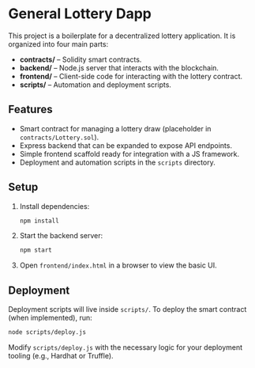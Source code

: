 # General Lottery Dapp

This project is a boilerplate for a decentralized lottery application. It is organized into four main parts:

- **contracts/** – Solidity smart contracts.
- **backend/** – Node.js server that interacts with the blockchain.
- **frontend/** – Client-side code for interacting with the lottery contract.
- **scripts/** – Automation and deployment scripts.

## Features

- Smart contract for managing a lottery draw (placeholder in `contracts/Lottery.sol`).
- Express backend that can be expanded to expose API endpoints.
- Simple frontend scaffold ready for integration with a JS framework.
- Deployment and automation scripts in the `scripts` directory.

## Setup

1. Install dependencies:
   ```bash
   npm install
   ```
2. Start the backend server:
   ```bash
   npm start
   ```
3. Open `frontend/index.html` in a browser to view the basic UI.

## Deployment

Deployment scripts will live inside `scripts/`. To deploy the smart contract (when implemented), run:

```bash
node scripts/deploy.js
```

Modify `scripts/deploy.js` with the necessary logic for your deployment tooling (e.g., Hardhat or Truffle).
